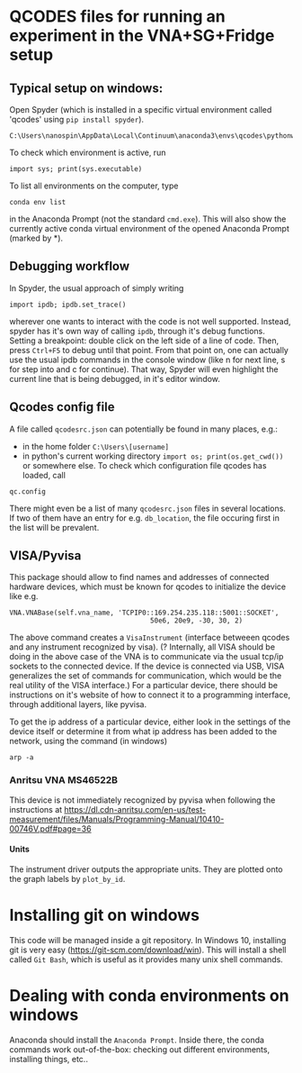 # QCODES files for running an experiment in the VNA+SG+Fridge setup

## Typical setup on windows: 
Open Spyder (which is installed in a specific virtual environment called 'qcodes' using `pip install spyder`). 
```
C:\Users\nanospin\AppData\Local\Continuum\anaconda3\envs\qcodes\pythonw.exe
```
To check which environment is active, run
```
import sys; print(sys.executable)
```

To list all environments on the computer, type 
```
conda env list 
``` 
in the Anaconda Prompt (not the standard `cmd.exe`). 
This will also show the currently active conda virtual environment of the opened Anaconda Prompt (marked by *). 

## Debugging workflow
In Spyder, the usual approach of simply writing 
```
import ipdb; ipdb.set_trace()
```
wherever one wants to interact with the code is not well supported. Instead, spyder has it's own way of calling 
`ipdb`, through it's debug functions. 
Setting a breakpoint: double click on the left side of a line of code. 
Then, press `Ctrl+F5` to debug until that point. 
From that point on, one can actually use the usual ipdb commands in the console window 
(like n for next line, s for step into and c for continue). 
That way, Spyder will even highlight the current line that is being debugged, in it's editor window.

## Qcodes config file
A file called `qcodesrc.json` can potentially be found in many places, e.g.: 
- in the home folder `C:\Users\[username]` 
- in python's current working directory `import os; print(os.get_cwd())`
or somewhere else. To check which configuration file qcodes has loaded, call
```
qc.config
```
There might even be a list of many `qcodesrc.json` files in several locations. 
If two of them have an entry for e.g. `db_location`, the file occuring first 
in the list will be prevalent. 

## VISA/Pyvisa
This package should allow to find names and addresses of connected hardware 
devices, which must be known for qcodes to initialize the device like e.g.
```
VNA.VNABase(self.vna_name, 'TCPIP0::169.254.235.118::5001::SOCKET', 
                                   50e6, 20e9, -30, 30, 2)
```
The above command creates a `VisaInstrument` (interface betweeen qcodes and
any instrument recognized by visa). (? Internally, all VISA should be doing 
in the above case of the VNA is to communicate via the usual tcp/ip sockets 
to the connected device. If the device is connected via USB, VISA generalizes the set of 
commands for communication, which would be the real utility of the VISA interface.)
For a particular device, there should be instructions on it's website of 
how to connect it to a programming interface, through additional layers, 
like pyvisa. 

To get the ip address of a particular device, either look in the settings of 
the device itself or determine it from what ip address has been added to 
the network, using the command (in windows)
```
arp -a
```

### Anritsu VNA MS46522B
This device is not immediately recognized by pyvisa when following the 
instructions at 
https://dl.cdn-anritsu.com/en-us/test-measurement/files/Manuals/Programming-Manual/10410-00746V.pdf#page=36

#### Units
The instrument driver outputs the appropriate units. They are plotted onto the 
graph labels by `plot_by_id`. 

# Installing git on windows
This code will be managed inside a git repository. In Windows 10, installing 
git is very easy (https://git-scm.com/download/win). This will install a 
shell called `Git Bash`, which is useful as it provides many unix shell commands.

# Dealing with conda environments on windows
Anaconda should install the `Anaconda Prompt`. Inside there, the conda commands
work out-of-the-box: checking out different environments, installing things, etc..
